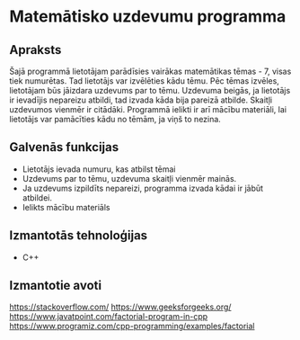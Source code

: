 # Matemātisko uzdevumu programma

## Apraksts
Šajā programmā lietotājam parādīsies vairākas matemātikas tēmas - 7, visas tiek numurētas. Tad lietotājs var izvēlēties kādu tēmu. Pēc tēmas izvēles, lietotājam būs jāizdara uzdevums par to tēmu. Uzdevuma beigās, ja lietotājs ir ievadījis nepareizu atbildi, tad izvada kāda bija pareizā atbilde. Skaitļi uzdevumos vienmēr ir citādāki. Programmā ielikti ir arī mācību materiāli, lai lietotājs var pamācīties kādu no tēmām, ja viņš to nezina.
## Galvenās funkcijas
- Lietotājs ievada numuru, kas atbilst tēmai
- Uzdevums par to tēmu, uzdevuma skaitļi vienmēr mainās.
- Ja uzdevums izpildīts nepareizi, programma izvada kādai ir jābūt atbildei.
- Ielikts mācību materiāls
## Izmantotās tehnoloģijas
- C++
## Izmantotie avoti
https://stackoverflow.com/
https://www.geeksforgeeks.org/
https://www.javatpoint.com/factorial-program-in-cpp
https://www.programiz.com/cpp-programming/examples/factorial